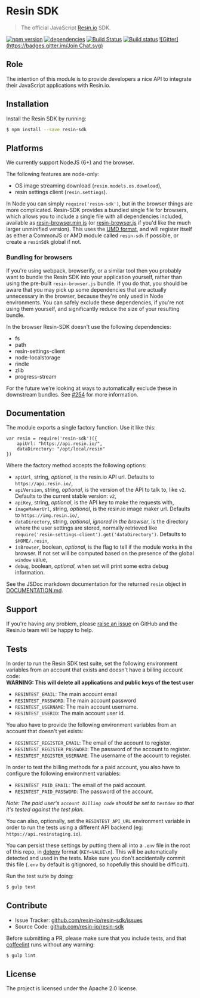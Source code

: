 Resin SDK
=========

> The official JavaScript [Resin.io](https://resin.io/) SDK.

[![npm version](https://badge.fury.io/js/resin-sdk.svg)](http://badge.fury.io/js/resin-sdk)
[![dependencies](https://david-dm.org/resin-io/resin-sdk.svg)](https://david-dm.org/resin-io/resin.sdk.svg)
[![Build Status](https://travis-ci.org/resin-io/resin-sdk.svg?branch=master)](https://travis-ci.org/resin-io/resin-sdk)
[![Build status](https://ci.appveyor.com/api/projects/status/qbsivehgnq0vyrrb/branch/master?svg=true)](https://ci.appveyor.com/project/resin-io/resin-sdk/branch/master)
[![Gitter](https://badges.gitter.im/Join Chat.svg)](https://gitter.im/resin-io/chat)

Role
----

The intention of this module is to provide developers a nice API to integrate their JavaScript applications with Resin.io.

Installation
------------

Install the Resin SDK by running:

```sh
$ npm install --save resin-sdk
```

Platforms
---------

We currently support NodeJS (6+) and the browser.

The following features are node-only:
- OS image streaming download (`resin.models.os.download`),
- resin settings client (`resin.settings`).

In Node you can simply `require('resin-sdk')`, but in the browser things are more complicated. Resin-SDK provides a bundled single file for browsers, which allows you to include a single file with all dependencies included, available as [resin-browser.min.js](https://unpkg.com/resin-sdk/build/resin-browser.min.js) (or [resin-browser.js](https://unpkg.com/resin-sdk/build/resin-browser.js) if you'd like the much larger unminified version). This uses the [UMD format](https://github.com/umdjs/umd), and will register itself as either a CommonJS or AMD module called `resin-sdk` if possible, or create a `resinSdk` global if not.

### Bundling for browsers

If you're using webpack, browserify, or a similar tool then you probably want to bundle the Resin SDK into your application yourself, rather than using the pre-built `resin-browser.js` bundle. If you do that, you should be aware that you may pick up some dependencies that are actually unnecessary in the browser, because they're only used in Node environments. You can safely exclude these dependencies, if you're not using them yourself, and significantly reduce the size of your resulting bundle.

In the browser Resin-SDK doesn't use the following dependencies:

* fs
* path
* resin-settings-client
* node-localstorage
* rindle
* zlib
* progress-stream

For the future we're looking at ways to automatically exclude these in downstream bundles. See [#254](https://github.com/resin-io/resin-sdk/issues/254) for more information.

Documentation
-------------

The module exports a single factory function. Use it like this:

```
var resin = require('resin-sdk')({
	apiUrl: "https://api.resin.io/",
	dataDirectory: "/opt/local/resin"
})
```

Where the factory method accepts the following options:
* `apiUrl`, string, *optional*, is the resin.io API url. Defaults to `https://api.resin.io/`,
* `apiVersion`, string, *optional*, is the version of the API to talk to, like `v2`. Defaults to the current stable version: `v2`,
* `apiKey`, string, *optional*, is the API key to make the requests with,
* `imageMakerUrl`, string, *optional*, is the resin.io image maker url. Defaults to `https://img.resin.io/`,
* `dataDirectory`, string, *optional*, *ignored in the browser*, is the directory where the user settings are stored, normally retrieved like `require('resin-settings-client').get('dataDirectory')`. Defaults to `$HOME/.resin`,
* `isBrowser`, boolean, *optional*, is the flag to tell if the module works in the browser. If not set will be computed based on the presence of the global `window` value,
* `debug`, boolean, *optional*, when set will print some extra debug information.

See the JSDoc markdown documentation for the returned `resin` object in [DOCUMENTATION.md](https://github.com/resin-io/resin-sdk/blob/master/DOCUMENTATION.md).

Support
-------

If you're having any problem, please [raise an issue](https://github.com/resin-io/resin-sdk/issues/new) on GitHub and the Resin.io team will be happy to help.

Tests
-----

In order to run the Resin SDK test suite, set the following environment variables from an account that exists and doesn't have a billing account code:  
**WARNING: This will delete all applications and public keys of the test user**

- `RESINTEST_EMAIL`: The main account email
- `RESINTEST_PASSWORD`: The main account password
- `RESINTEST_USERNAME`: The main account username.
- `RESINTEST_USERID`: The main account user id.

You also have to provide the following environment variables from an account that doesn't yet exists:

- `RESINTEST_REGISTER_EMAIL`: The email of the account to register.
- `RESINTEST_REGISTER_PASSWORD`: The password of the account to register.
- `RESINTEST_REGISTER_USERNAME`: The username of the account to register.

In order to test the billing methods for a paid account, you also have to configure the following environment variables:

- `RESINTEST_PAID_EMAIL`: The email of the paid account.
- `RESINTEST_PAID_PASSWORD`: The password of the account.

*Note: The paid user's `account billing code` should be set to `testdev` so that it's tested against the test plan.*

You can also, optionally, set the `RESINTEST_API_URL` environment variable in order to run the tests using a different API backend (eg: `https://api.resinstaging.io`).

You can persist these settings by putting them all into a `.env` file in the root of this repo, in
[dotenv](https://www.npmjs.com/package/dotenv) format (`KEY=VALUE\n`). This will be automatically detected and used in the tests.
Make sure you don't accidentally commit this file (`.env` by default is gitignored, so hopefully this should be difficult).

Run the test suite by doing:

```sh
$ gulp test
```

Contribute
----------

- Issue Tracker: [github.com/resin-io/resin-sdk/issues](https://github.com/resin-io/resin-sdk/issues)
- Source Code: [github.com/resin-io/resin-sdk](https://github.com/resin-io/resin-sdk)

Before submitting a PR, please make sure that you include tests, and that [coffeelint](http://www.coffeelint.org/) runs without any warning:

```sh
$ gulp lint
```

License
-------

The project is licensed under the Apache 2.0 license.
